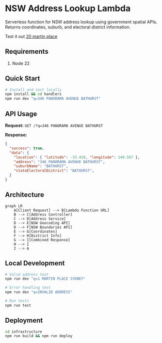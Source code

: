 # NSW Address Lookup Lambda

Serverless function for NSW address lookup using government spatial APIs. Returns coordinates, suburb, and electoral district information.

Test it out [20 martin place](https://tehc5tz6eri6y7vnye7hym7u6a0vrgcp.lambda-url.ap-southeast-2.on.aws/?q=1%20MARTIN%20PLACE%20SYDNEY)


## Requirements
1. Node 22

## Quick Start

```bash
# Install and test locally
npm install && cd handlers
npm run dev "q=346 PANORAMA AVENUE BATHURST"
```

## API Usage

**Request:** `GET /?q=346 PANORAMA AVENUE BATHURST`

**Response:**
```json
{
  "success": true,
  "data": {
    "location": { "latitude": -33.429, "longitude": 149.567 },
    "address": "346 PANORAMA AVENUE BATHURST",
    "suburbName": "BATHURST",
    "stateElectoralDistrict": "BATHURST",
  }
}
```

## Architecture

```mermaid
graph LR
    A[Client Request] --> B[Lambda Function URL]
    B --> C[Address Controller]
    C --> D[Address Service]
    D --> E[NSW Geocoding API]
    D --> F[NSW Boundaries API]
    E --> G[Coordinates]
    F --> H[District Info]
    G --> I[Combined Response]
    H --> I
    I --> A
```

## Local Development

```bash
# Valid address test
npm run dev "q=1 MARTIN PLACE SYDNEY"

# Error handling test  
npm run dev "q=INVALID ADDRESS"

# Run tests
npm run test
```

## Deployment

```bash
cd infrastructure
npm run build && npm run deploy
```